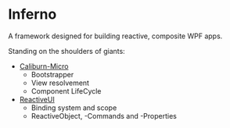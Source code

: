 # Inferno
A framework designed for building reactive, composite WPF apps. 

Standing on the shoulders of giants:

- [Caliburn-Micro](https://caliburnmicro.com/)
  - Bootstrapper
  - View resolvement
  - Component LifeCycle
- [ReactiveUI](https://reactiveui.net/)
  - Binding system and scope
  - ReactiveObject, -Commands and -Properties